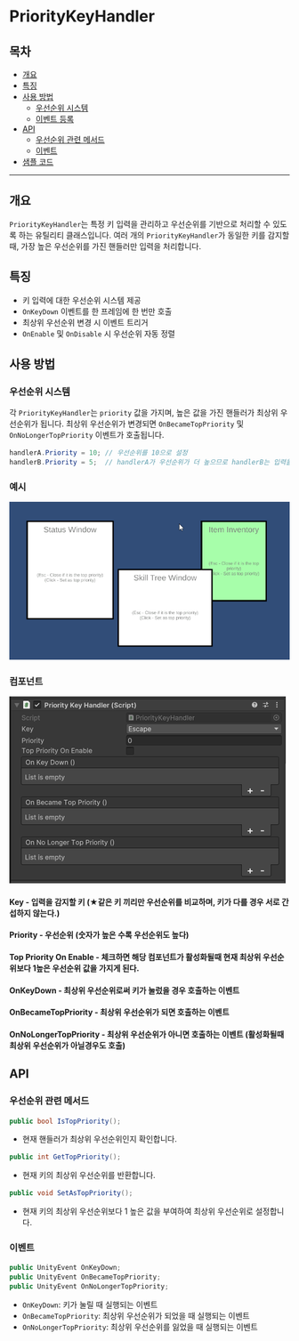 # PriorityKeyHandler

## 목차
- [개요](#개요)
- [특징](#특징)
- [사용 방법](#사용-방법)
  - [우선순위 시스템](#우선순위-시스템)
  - [이벤트 등록](#이벤트-등록)
- [API](#api)
  - [우선순위 관련 메서드](#우선순위-관련-메서드)
  - [이벤트](#이벤트)
- [샘플 코드](#샘플-코드)

---

## 개요
`PriorityKeyHandler`는 특정 키 입력을 관리하고 우선순위를 기반으로 처리할 수 있도록 하는 유틸리티 클래스입니다.
여러 개의 `PriorityKeyHandler`가 동일한 키를 감지할 때, 가장 높은 우선순위를 가진 핸들러만 입력을 처리합니다.

## 특징
- 키 입력에 대한 우선순위 시스템 제공
- `OnKeyDown` 이벤트를 한 프레임에 한 번만 호출
- 최상위 우선순위 변경 시 이벤트 트리거
- `OnEnable` 및 `OnDisable` 시 우선순위 자동 정렬

## 사용 방법

### 우선순위 시스템
각 `PriorityKeyHandler`는 `priority` 값을 가지며, 높은 값을 가진 핸들러가 최상위 우선순위가 됩니다.
최상위 우선순위가 변경되면 `OnBecameTopPriority` 및 `OnNoLongerTopPriority` 이벤트가 호출됩니다.

```csharp
handlerA.Priority = 10; // 우선순위를 10으로 설정
handlerB.Priority = 5;  // handlerA가 우선순위가 더 높으므로 handlerB는 입력을 처리하지 않음
```

### 예시
![alt text](READMEImage/ExampleOfUse.gif)  

### 컴포넌트
![alt text](READMEImage/Component.png)  
#### Key - 입력을 감지할 키 (★같은 키 끼리만 우선순위를 비교하며, 키가 다를 경우 서로 간섭하지 않는다.)
#### Priority - 우선순위 (숫자가 높은 수록 우선순위도 높다)
#### Top Priority On Enable - 체크하면 해당 컴포넌트가 활성화될때 현재 최상위 우선순위보다 1높은 우선순위 값을 가지게 된다.
#### OnKeyDown - 최상위 우선순위로써 키가 눌렀을 경우 호출하는 이벤트
#### OnBecameTopPriority - 최상위 우선순위가 되면 호출하는 이벤트
#### OnNoLongerTopPriority - 최상위 우선순위가 아니면 호출하는 이벤트 (활성화될때 최상위 우선순위가 아닐경우도 호출)



## API

### 우선순위 관련 메서드
```csharp
public bool IsTopPriority();
```
- 현재 핸들러가 최상위 우선순위인지 확인합니다.

```csharp
public int GetTopPriority();
```
- 현재 키의 최상위 우선순위를 반환합니다.

```csharp
public void SetAsTopPriority();
```
- 현재 키의 최상위 우선순위보다 1 높은 값을 부여하여 최상위 우선순위로 설정합니다.

### 이벤트
```csharp
public UnityEvent OnKeyDown;
public UnityEvent OnBecameTopPriority;
public UnityEvent OnNoLongerTopPriority;
```
- `OnKeyDown`: 키가 눌릴 때 실행되는 이벤트
- `OnBecameTopPriority`: 최상위 우선순위가 되었을 때 실행되는 이벤트
- `OnNoLongerTopPriority`: 최상위 우선순위를 잃었을 때 실행되는 이벤트
